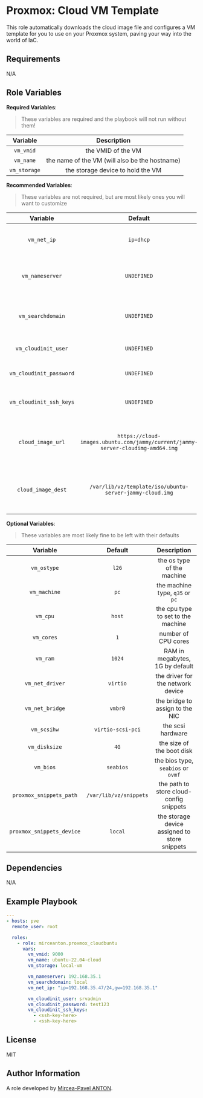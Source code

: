 Proxmox: Cloud VM Template
==========================

This role automatically downloads the cloud image file and configures a VM template for you to use on your Proxmox system, paving your way into the world of IaC.

Requirements
------------

N/A

Role Variables
--------------

**Required Variables**:

> These variables are required and the playbook will not run without them!

|   Variable   |                  Description                   |
| :----------: | :--------------------------------------------: |
|  `vm_vmid`   |               the VMID of the VM               |
|  `vm_name`   | the name of the VM (will also be the hostname) |
| `vm_storage` |       the storage device to hold the VM        |

**Recommended Variables**:

> These variables are not required, but are most likely ones you will want to customize

|        Variable         |                                     Default                                     |                              Description                              |
| :---------------------: | :-----------------------------------------------------------------------------: | :-------------------------------------------------------------------: |
|       `vm_net_ip`       |                                    `ip=dhcp`                                    |               the ip configuration in cloudinit format                |
|     `vm_nameserver`     |                                   `UNDEFINED`                                   |         the dns server to set in the cloudinit configuration          |
|    `vm_searchdomain`    |                                   `UNDEFINED`                                   |        the searchdomain to set in the cloudinit configuration         |
|   `vm_cloudinit_user`   |                                   `UNDEFINED`                                   |                the username to configure for cloudinit                |
| `vm_cloudinit_password` |                                   `UNDEFINED`                                   |                the password to configure for cloudinit                |
| `vm_cloudinit_ssh_keys` |                                   `UNDEFINED`                                   |          a list of ssh keys to pass to the VM via cloudinit           |
|    `cloud_image_url`    | `https://cloud-images.ubuntu.com/jammy/current/jammy-server-cloudimg-amd64.img` | the link to the cloud image file to download, ubuntu 22.04 by default |
|   `cloud_image_dest`    |            `/var/lib/vz/template/iso/ubuntu-server-jammy-cloud.img`             |          the destination path to store the downloaded image           |

**Optional Variables**:

> These variables are most likely fine to be left with their defaults

|         Variable          |        Default         |                  Description                  |
| :-----------------------: | :--------------------: | :-------------------------------------------: |
|        `vm_ostype`        |         `l26`          |          the os type of the machine           |
|       `vm_machine`        |          `pc`          |        the machine type, `q35` or `pc`        |
|         `vm_cpu`          |         `host`         |      the cpu type to set to the machine       |
|        `vm_cores`         |          `1`           |              number of CPU cores              |
|         `vm_ram`          |         `1024`         |        RAM in megabytes, 1G by default        |
|      `vm_net_driver`      |        `virtio`        |       the driver for the network device       |
|      `vm_net_bridge`      |        `vmbr0`         |        the bridge to assign to the NIC        |
|        `vm_scsihw`        |   `virtio-scsi-pci`    |               the scsi hardware               |
|       `vm_disksize`       |          `4G`          |           the size of the boot disk           |
|         `vm_bios`         |       `seabios`        |      the bios type, `seabios` or `ovmf`       |
|  `proxmox_snippets_path`  | `/var/lib/vz/snippets` |    the path to store cloud-config snippets    |
| `proxmox_snippets_device` |        `local`         | the storage device assigned to store snippets |

Dependencies
------------

N/A

Example Playbook
----------------

``` yaml
---
- hosts: pve
  remote_user: root

  roles:
    - role: mirceanton.proxmox_cloudbuntu
      vars:
        vm_vmid: 9000
        vm_name: ubuntu-22.04-cloud
        vm_storage: local-vm

        vm_nameserver: 192.168.35.1
        vm_searchdomain: local
        vm_net_ip: "ip=192.168.35.47/24,gw=192.168.35.1"

        vm_cloudinit_user: srvadmin
        vm_cloudinit_password: test123
        vm_cloudinit_ssh_keys:
          - <ssh-key-here>
          - <ssh-key-here>
```

License
-------

MIT

Author Information
------------------

A role developed by [Mircea-Pavel ANTON](https://www.mirceanton.com).
